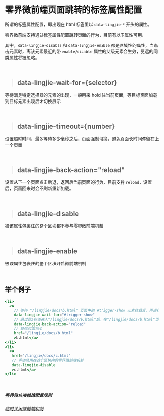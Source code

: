 # 零界微前端页面跳转的标签属性配置

所谓的标签属性配置，即出现在 html 标签里以 `data-lingjie-*` 开头的属性。

零界微前端支持通过标签属性配置跳转页面的行为，目前有以下属性可用。

其中，`data-lingjie-disable` 和 `data-lingjie-enable` 都是区域性的属性，当点击元素时，离该元素最近的带 `enable/disable` 属性的父级元素会生效，更远的同类属性将被忽略。

&nbsp;

> ## data-lingjie-wait-for={selector}

等待满足特定选择器的元素的出现，一般用来 hold 住当前页面，等目标页面加载到目标元素出现后才切换展示

&nbsp;

> ## data-lingjie-timeout={number}

设置超时时间，最多等待多少毫秒之后，页面强制切换，避免页面长时间停留在上一个页面

&nbsp;

> ## data-lingjie-back-action="reload"

设置从下一个页面点击后退，返回后当前页面的行为，目前支持 `reload`，设置后，页面回来时会不刷新重新加载。

&nbsp;

> ## data-lingjie-disable

被该属性包裹住的整个区块都不参与零界微前端机制

&nbsp;

> ## data-lingjie-enable

被该属性包裹住的整个区块开启微前端机制

&nbsp;

## 举个例子

```jsx
<li>
  <a
    // 等待 "/lingjie/docs/b.html" 页面中的 #trigger-show 元素挂载后，再进行跳转
    data-lingjie-wait-for="#trigger-show"
    // 通过此a标签进入"/lingjie/docs/b.html"后，在"/lingjie/docs/b.html"页面中点击回退按钮返回到当前页面之前，先刷新当前页面再展示当前页面
    data-lingjie-back-action="reload"
    // 目标页面地址
    href="/lingjie/docs/b.html"
    >b.html</a>
</li>
<li>
  <a
   href="/lingjie/docs/c.html"
   // 手动禁用在这个区块内的零界微前端机制
   data-lingjie-disable
   >c.html</a>
</li>
```

&nbsp;

##### [零界微前端链接配置规则](/docs/usage.html?title=lingjie-config-rule)
###### [临时关闭微前端机制](/docs/usage.html?title=disable-lingjie-temporarily)